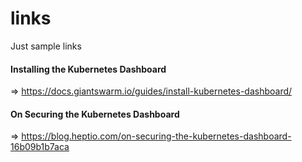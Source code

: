 # links
Just sample links
#### Installing the Kubernetes Dashboard
=> https://docs.giantswarm.io/guides/install-kubernetes-dashboard/
#### On Securing the Kubernetes Dashboard 
=> https://blog.heptio.com/on-securing-the-kubernetes-dashboard-16b09b1b7aca

